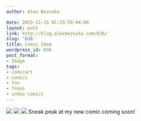 ```yaml
---
author: Alex Bezuska

date: 2015-11-15 01:33:59-04:00
layout: post
link: http://blog.alexbezuska.com/636/
slug: '636'
title: Comic Idea
wordpress_id: 636
post_format:
- Image
tags:
- comicart
- comics
- fox
- foxes
- indie comics
---
```

![](/images/2015/11/tumblr_nxu1r6eJi81u11b0ro1_1280.jpg)
![](/images/2015/11/tumblr_nxu1pzpSMF1u11b0ro1_1280.jpg)
![](/images/2015/11/tumblr_nxu1ooDCpR1u11b0ro1_1280.jpg)
Sneak peak at my new comic coming soon!
